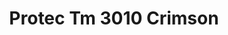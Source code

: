 ---
title: Protec Tm 3010 Crimson
designer: To Market
image_primary: img/AT%20ProTEC%20TM3010%20Crimson.jpg
href: https://www.tomkt.com/protec-swatches
description: "STRAIGHT%20EDGE%20TILE%3A%2038%22%20x%2038%22"
tags: 
  - to-market
  - rubber-flooring-protec
category: rubber-flooring-protec
subtitle: 
manufacturer: ToMarket
slug: /manufacturers/to-market/rubber-flooring-protec/to-market-protec-tm-3010-crimson
---
